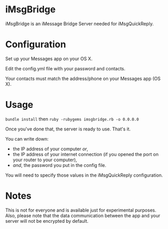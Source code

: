 # iMsgBridge

iMsgBridge is an iMessage Bridge Server needed for iMsgQuickReply.

Configuration
=======

Set up your Messages app on your OS X.

Edit the config.yml file with your password and contacts.

Your contacts must match the address/phone on your Messages app (OS X).

Usage
=======

```bundle install``` then
```ruby -rubygems imsgbridge.rb -o 0.0.0.0```

Once you've done that, the server is ready to use. That's it.

You can write down:
- the IP address of your computer *or*,
- the IP address of your internet connection (if you opened the port on your router to your computer),
- *and*, the password you put in the config file.

You will need to specify those values in the iMsgQuickReply configuration.

Notes
=======

This is not for everyone and is available just for experimental purposes. Also, please note that the data communication between the app and your server will not be encrypted by default.
